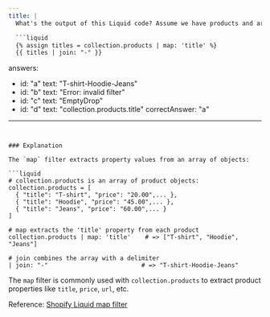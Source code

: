 ```yaml
---
title: |
  What's the output of this Liquid code? Assume we have products and are in a collection. 🔍

  ```liquid
  {% assign titles = collection.products | map: 'title' %}
  {{ titles | join: "-" }}
  ```
answers:
  - id: "a"
    text: "T-shirt-Hoodie-Jeans"
  - id: "b"
    text: "Error: invalid filter"
  - id: "c"
    text: "EmptyDrop"
  - id: "d"
    text: "collection.products.title"
correctAnswer: "a"
---
```


### Explanation

The `map` filter extracts property values from an array of objects:

```liquid
# collection.products is an array of product objects:
collection.products = [
  { "title": "T-shirt", "price": "20.00",... },
  { "title": "Hoodie", "price": "45.00",... },
  { "title": "Jeans", "price": "60.00",... }
]

# map extracts the 'title' property from each product
collection.products | map: 'title'    # => ["T-shirt", "Hoodie", "Jeans"]

# join combines the array with a delimiter
| join: "-"                          # => "T-shirt-Hoodie-Jeans"
```

The `map` filter is commonly used with `collection.products` to extract product properties like `title`, `price`, `url`, etc.

Reference: [Shopify Liquid map filter](https://shopify.dev/docs/api/liquid/filters/map) 